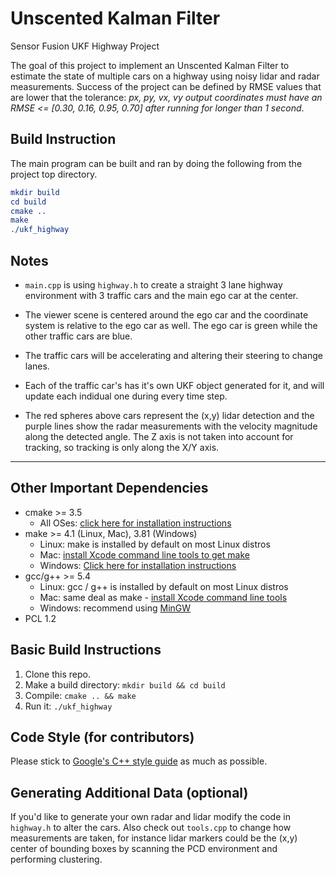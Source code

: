# Unscented Kalman Filter

Sensor Fusion UKF Highway Project

The goal of this project to implement an Unscented Kalman Filter to estimate the state of multiple cars on a highway using noisy lidar and radar measurements.
Success of the project can be defined by RMSE values that are lower that the tolerance:
_px, py, vx, vy output coordinates must have an RMSE <= [0.30, 0.16, 0.95, 0.70] after running for longer than 1 second_.

## Build Instruction

The main program can be built and ran by doing the following from the project top directory.

```cmake
mkdir build
cd build
cmake ..
make
./ukf_highway
```

## Notes

* `main.cpp` is using `highway.h` to create a straight 3 lane highway environment with 3 traffic cars and the main ego car at the center.

* The viewer scene is centered around the ego car and the coordinate system is relative to the ego car as well. The ego car is green while the other traffic cars are blue.

* The traffic cars will be accelerating and altering their steering to change lanes.

* Each of the traffic car's has it's own UKF object generated for it, and will update each indidual one during every time step.

* The red spheres above cars represent the (x,y) lidar detection and the purple lines show the radar measurements with the velocity magnitude along the detected angle. The Z axis is not taken into account for tracking, so tracking is only along the X/Y axis.

---

## Other Important Dependencies

* cmake >= 3.5
  * All OSes: [click here for installation instructions](https://cmake.org/install/)
* make >= 4.1 (Linux, Mac), 3.81 (Windows)
  * Linux: make is installed by default on most Linux distros
  * Mac: [install Xcode command line tools to get make](https://developer.apple.com/xcode/features/)
  * Windows: [Click here for installation instructions](http://gnuwin32.sourceforge.net/packages/make.htm)
* gcc/g++ >= 5.4
  * Linux: gcc / g++ is installed by default on most Linux distros
  * Mac: same deal as make - [install Xcode command line tools](https://developer.apple.com/xcode/features/)
  * Windows: recommend using [MinGW](http://www.mingw.org/)
* PCL 1.2

## Basic Build Instructions

1. Clone this repo.
2. Make a build directory: `mkdir build && cd build`
3. Compile: `cmake .. && make`
4. Run it: `./ukf_highway`

## Code Style (for contributors)

Please stick to [Google's C++ style guide](https://google.github.io/styleguide/cppguide.html) as much as possible.

## Generating Additional Data (optional)

If you'd like to generate your own radar and lidar modify the code in `highway.h` to alter the cars.
Also check out `tools.cpp` to change how measurements are taken, for instance lidar markers could be the (x,y) center of bounding boxes by scanning the PCD environment and performing clustering.
